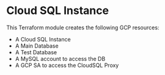 # Cloud SQL Instance

This Terraform module creates the following GCP resources:
 * A Cloud SQL Instance
 * A Main Database
 * A Test Database
 * A MySQL account to access the DB
 * A GCP SA to access the CloudSQL Proxy
